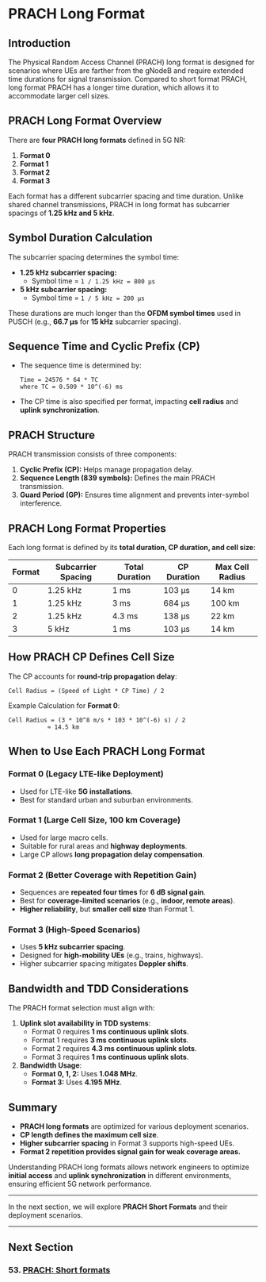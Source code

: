 # PRACH Long Format

## Introduction

The Physical Random Access Channel (PRACH) long format is designed for scenarios where UEs are farther from the gNodeB and require extended time durations for signal transmission. Compared to short format PRACH, long format PRACH has a longer time duration, which allows it to accommodate larger cell sizes.

## PRACH Long Format Overview

There are **four PRACH long formats** defined in 5G NR:
1. **Format 0**
2. **Format 1**
3. **Format 2**
4. **Format 3**

Each format has a different subcarrier spacing and time duration. Unlike shared channel transmissions, PRACH in long format has subcarrier spacings of **1.25 kHz and 5 kHz**.

## Symbol Duration Calculation

The subcarrier spacing determines the symbol time:
- **1.25 kHz subcarrier spacing:**
  - Symbol time = `1 / 1.25 kHz = 800 µs`
- **5 kHz subcarrier spacing:**
  - Symbol time = `1 / 5 kHz = 200 µs`

These durations are much longer than the **OFDM symbol times** used in PUSCH (e.g., **66.7 µs** for **15 kHz** subcarrier spacing).

## Sequence Time and Cyclic Prefix (CP)

- The sequence time is determined by:
  ```text
  Time = 24576 * 64 * TC
  where TC = 0.509 * 10^(-6) ms
  ```
- The CP time is also specified per format, impacting **cell radius** and **uplink synchronization**.

## PRACH Structure

PRACH transmission consists of three components:
1. **Cyclic Prefix (CP):** Helps manage propagation delay.
2. **Sequence Length (839 symbols):** Defines the main PRACH transmission.
3. **Guard Period (GP):** Ensures time alignment and prevents inter-symbol interference.

## PRACH Long Format Properties

Each long format is defined by its **total duration, CP duration, and cell size**:

| Format  | Subcarrier Spacing | Total Duration | CP Duration | Max Cell Radius |
|---------|--------------------|----------------|-------------|----------------|
| 0       | 1.25 kHz           | 1 ms           | 103 µs      | 14 km         |
| 1       | 1.25 kHz           | 3 ms           | 684 µs      | 100 km        |
| 2       | 1.25 kHz           | 4.3 ms         | 138 µs      | 22 km         |
| 3       | 5 kHz              | 1 ms           | 103 µs      | 14 km         |

## How PRACH CP Defines Cell Size

The CP accounts for **round-trip propagation delay**:
```text
Cell Radius = (Speed of Light * CP Time) / 2
```
Example Calculation for **Format 0**:
```text
Cell Radius = (3 * 10^8 m/s * 103 * 10^(-6) s) / 2
           ≈ 14.5 km
```

## When to Use Each PRACH Long Format

### **Format 0** (Legacy LTE-like Deployment)
- Used for LTE-like **5G installations**.
- Best for standard urban and suburban environments.

### **Format 1** (Large Cell Size, 100 km Coverage)
- Used for large macro cells.
- Suitable for rural areas and **highway deployments**.
- Large CP allows **long propagation delay compensation**.

### **Format 2** (Better Coverage with Repetition Gain)
- Sequences are **repeated four times** for **6 dB signal gain**.
- Best for **coverage-limited scenarios** (e.g., **indoor, remote areas**).
- **Higher reliability**, but **smaller cell size** than Format 1.

### **Format 3** (High-Speed Scenarios)
- Uses **5 kHz subcarrier spacing**.
- Designed for **high-mobility UEs** (e.g., trains, highways).
- Higher subcarrier spacing mitigates **Doppler shifts**.

## Bandwidth and TDD Considerations

The PRACH format selection must align with:
1. **Uplink slot availability in TDD systems**:
   - Format 0 requires **1 ms continuous uplink slots**.
   - Format 1 requires **3 ms continuous uplink slots**.
   - Format 2 requires **4.3 ms continuous uplink slots**.
   - Format 3 requires **1 ms continuous uplink slots**.
2. **Bandwidth Usage**:
   - **Format 0, 1, 2:** Uses **1.048 MHz**.
   - **Format 3:** Uses **4.195 MHz**.

## Summary

- **PRACH long formats** are optimized for various deployment scenarios.
- **CP length defines the maximum cell size**.
- **Higher subcarrier spacing** in Format 3 supports high-speed UEs.
- **Format 2 repetition provides signal gain for weak coverage areas.**

Understanding PRACH long formats allows network engineers to optimize **initial access** and **uplink synchronization** in different environments, ensuring efficient 5G network performance.

---

In the next section, we will explore **PRACH Short Formats** and their deployment scenarios.



---
## Next Section
### 53. [PRACH: Short formats](Short_Formats.md)
